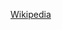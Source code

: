 [Wikipedia](https://hy.wikipedia.org/wiki/%D5%8E%D5%A1%D5%AD%D5%A9%D5%A1%D5%B6%D5%A3_%D4%B1%D5%B6%D5%A1%D5%B6%D5%B5%D5%A1%D5%B6)